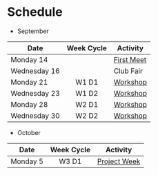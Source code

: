 # Schedule

- September

| Date         | Week Cycle | Activity                                  |
|--------------|:----------:|-------------------------------------------|
| Monday 14    |            | [First Meet](meetings/9_14_Meeting_I.pdf) |
| Wednesday 16 |            | Club Fair                                 |
| Monday 21    | W1 D1      | [Workshop](meetings/9_21_Meeting_II.pdf)  |
| Wednesday 23 | W1 D2      | [Workshop](meetings/9_23_Meeting_III.pdf) |
| Monday 28    | W2 D1      | [Workshop](meetings/9_28_Meeting_IV.pdf)  |
| Wednesday 30 | W2 D2      | [Workshop](meetings/9_30_Meeting_V.pdf)   |

- October

| Date         | Week Cycle | Activity                                      |
|--------------|:----------:|-----------------------------------------------|
| Monday 5     | W3 D1      | [Project Week](meetings/10_05_Meeting_VI.pdf) |
